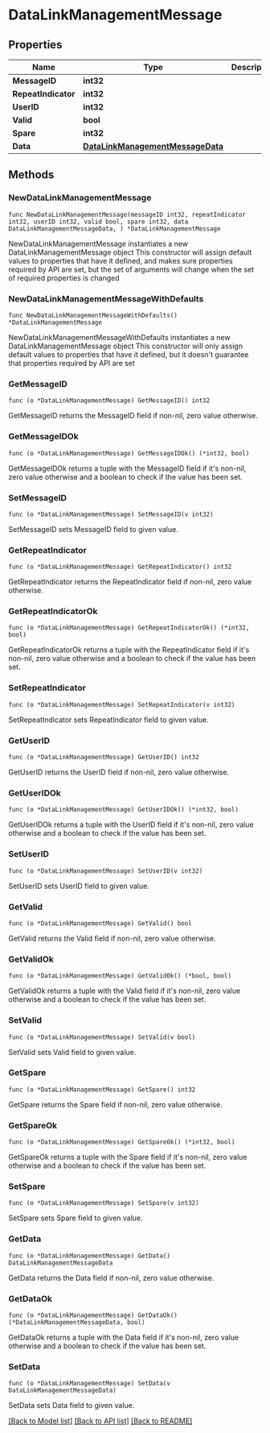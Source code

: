 # DataLinkManagementMessage

## Properties

Name | Type | Description | Notes
------------ | ------------- | ------------- | -------------
**MessageID** | **int32** |  | 
**RepeatIndicator** | **int32** |  | 
**UserID** | **int32** |  | 
**Valid** | **bool** |  | 
**Spare** | **int32** |  | 
**Data** | [**DataLinkManagementMessageData**](DataLinkManagementMessageData.md) |  | 

## Methods

### NewDataLinkManagementMessage

`func NewDataLinkManagementMessage(messageID int32, repeatIndicator int32, userID int32, valid bool, spare int32, data DataLinkManagementMessageData, ) *DataLinkManagementMessage`

NewDataLinkManagementMessage instantiates a new DataLinkManagementMessage object
This constructor will assign default values to properties that have it defined,
and makes sure properties required by API are set, but the set of arguments
will change when the set of required properties is changed

### NewDataLinkManagementMessageWithDefaults

`func NewDataLinkManagementMessageWithDefaults() *DataLinkManagementMessage`

NewDataLinkManagementMessageWithDefaults instantiates a new DataLinkManagementMessage object
This constructor will only assign default values to properties that have it defined,
but it doesn't guarantee that properties required by API are set

### GetMessageID

`func (o *DataLinkManagementMessage) GetMessageID() int32`

GetMessageID returns the MessageID field if non-nil, zero value otherwise.

### GetMessageIDOk

`func (o *DataLinkManagementMessage) GetMessageIDOk() (*int32, bool)`

GetMessageIDOk returns a tuple with the MessageID field if it's non-nil, zero value otherwise
and a boolean to check if the value has been set.

### SetMessageID

`func (o *DataLinkManagementMessage) SetMessageID(v int32)`

SetMessageID sets MessageID field to given value.


### GetRepeatIndicator

`func (o *DataLinkManagementMessage) GetRepeatIndicator() int32`

GetRepeatIndicator returns the RepeatIndicator field if non-nil, zero value otherwise.

### GetRepeatIndicatorOk

`func (o *DataLinkManagementMessage) GetRepeatIndicatorOk() (*int32, bool)`

GetRepeatIndicatorOk returns a tuple with the RepeatIndicator field if it's non-nil, zero value otherwise
and a boolean to check if the value has been set.

### SetRepeatIndicator

`func (o *DataLinkManagementMessage) SetRepeatIndicator(v int32)`

SetRepeatIndicator sets RepeatIndicator field to given value.


### GetUserID

`func (o *DataLinkManagementMessage) GetUserID() int32`

GetUserID returns the UserID field if non-nil, zero value otherwise.

### GetUserIDOk

`func (o *DataLinkManagementMessage) GetUserIDOk() (*int32, bool)`

GetUserIDOk returns a tuple with the UserID field if it's non-nil, zero value otherwise
and a boolean to check if the value has been set.

### SetUserID

`func (o *DataLinkManagementMessage) SetUserID(v int32)`

SetUserID sets UserID field to given value.


### GetValid

`func (o *DataLinkManagementMessage) GetValid() bool`

GetValid returns the Valid field if non-nil, zero value otherwise.

### GetValidOk

`func (o *DataLinkManagementMessage) GetValidOk() (*bool, bool)`

GetValidOk returns a tuple with the Valid field if it's non-nil, zero value otherwise
and a boolean to check if the value has been set.

### SetValid

`func (o *DataLinkManagementMessage) SetValid(v bool)`

SetValid sets Valid field to given value.


### GetSpare

`func (o *DataLinkManagementMessage) GetSpare() int32`

GetSpare returns the Spare field if non-nil, zero value otherwise.

### GetSpareOk

`func (o *DataLinkManagementMessage) GetSpareOk() (*int32, bool)`

GetSpareOk returns a tuple with the Spare field if it's non-nil, zero value otherwise
and a boolean to check if the value has been set.

### SetSpare

`func (o *DataLinkManagementMessage) SetSpare(v int32)`

SetSpare sets Spare field to given value.


### GetData

`func (o *DataLinkManagementMessage) GetData() DataLinkManagementMessageData`

GetData returns the Data field if non-nil, zero value otherwise.

### GetDataOk

`func (o *DataLinkManagementMessage) GetDataOk() (*DataLinkManagementMessageData, bool)`

GetDataOk returns a tuple with the Data field if it's non-nil, zero value otherwise
and a boolean to check if the value has been set.

### SetData

`func (o *DataLinkManagementMessage) SetData(v DataLinkManagementMessageData)`

SetData sets Data field to given value.



[[Back to Model list]](../README.md#documentation-for-models) [[Back to API list]](../README.md#documentation-for-api-endpoints) [[Back to README]](../README.md)


